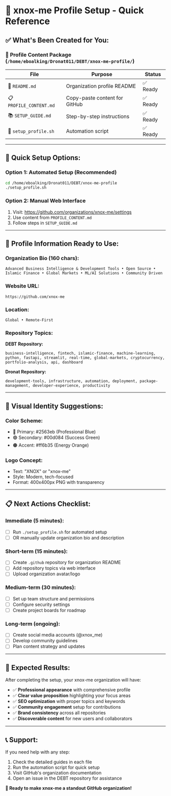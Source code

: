 # 🎯 xnox-me Profile Setup - Quick Reference

## ✅ What's Been Created for You:

### 📁 **Profile Content Package** (`/home/eboalking/Dronat011/DEBT/xnox-me-profile/`)

| File | Purpose | Status |
|------|---------|---------|
| 📄 `README.md` | Organization profile README | ✅ Ready |
| 📋 `PROFILE_CONTENT.md` | Copy-paste content for GitHub | ✅ Ready |
| 📚 `SETUP_GUIDE.md` | Step-by-step instructions | ✅ Ready |
| 🔧 `setup_profile.sh` | Automation script | ✅ Ready |

---

## 🚀 **Quick Setup Options:**

### **Option 1: Automated Setup (Recommended)**
```bash
cd /home/eboalking/Dronat011/DEBT/xnox-me-profile
./setup_profile.sh
```

### **Option 2: Manual Web Interface**
1. Visit: https://github.com/organizations/xnox-me/settings
2. Use content from `PROFILE_CONTENT.md`
3. Follow steps in `SETUP_GUIDE.md`

---

## 📝 **Profile Information Ready to Use:**

### **Organization Bio (160 chars):**
```
Advanced Business Intelligence & Development Tools • Open Source • Islamic Finance • Global Markets • ML/AI Solutions • Community Driven
```

### **Website URL:**
```
https://github.com/xnox-me
```

### **Location:**
```
Global • Remote-First
```

### **Repository Topics:**

**DEBT Repository:**
```
business-intelligence, fintech, islamic-finance, machine-learning, python, fastapi, streamlit, real-time, global-markets, cryptocurrency, portfolio-analysis, api, dashboard
```

**Dronat Repository:**
```
development-tools, infrastructure, automation, deployment, package-management, developer-experience, productivity
```

---

## 🎨 **Visual Identity Suggestions:**

### **Color Scheme:**
- 🔵 Primary: #2563eb (Professional Blue)
- 🟢 Secondary: #00d084 (Success Green)
- 🟠 Accent: #ff6b35 (Energy Orange)

### **Logo Concept:**
- Text: "XNOX" or "xnox-me"
- Style: Modern, tech-focused
- Format: 400x400px PNG with transparency

---

## 📋 **Next Actions Checklist:**

### **Immediate (5 minutes):**
- [ ] Run `./setup_profile.sh` for automated setup
- [ ] OR manually update organization bio and description

### **Short-term (15 minutes):**
- [ ] Create `.github` repository for organization README
- [ ] Add repository topics via web interface
- [ ] Upload organization avatar/logo

### **Medium-term (30 minutes):**
- [ ] Set up team structure and permissions
- [ ] Configure security settings
- [ ] Create project boards for roadmap

### **Long-term (ongoing):**
- [ ] Create social media accounts (@xnox_me)
- [ ] Develop community guidelines
- [ ] Plan content strategy and updates

---

## 🌟 **Expected Results:**

After completing the setup, your xnox-me organization will have:

- ✅ **Professional appearance** with comprehensive profile
- ✅ **Clear value proposition** highlighting your focus areas
- ✅ **SEO optimization** with proper topics and keywords
- ✅ **Community engagement** setup for contributions
- ✅ **Brand consistency** across all repositories
- ✅ **Discoverable content** for new users and collaborators

---

## 📞 **Support:**

If you need help with any step:
1. Check the detailed guides in each file
2. Run the automation script for quick setup
3. Visit GitHub's organization documentation
4. Open an issue in the DEBT repository for assistance

**🚀 Ready to make xnox-me a standout GitHub organization!**